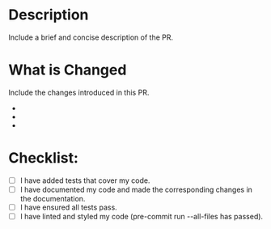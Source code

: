 
# Description

Include a brief and concise description of the PR. 

# What is Changed

Include the changes introduced in this PR.

- 
- 
- 

# Checklist:

- [ ] I have added tests that cover my code.
- [ ] I have documented my code and made the corresponding changes in the documentation.
- [ ] I have ensured all tests pass.
- [ ] I have linted and styled my code (pre-commit run --all-files has passed).
